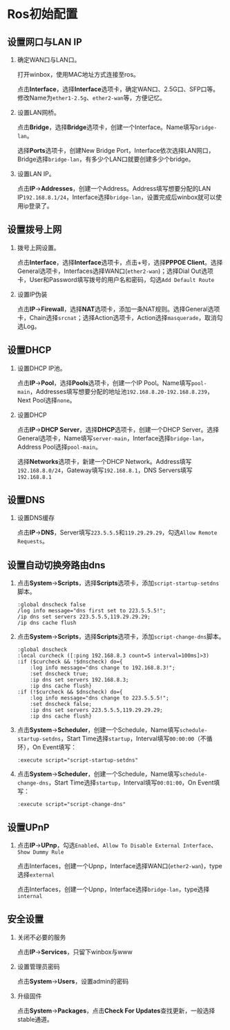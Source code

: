 # Ros初始配置

## 设置网口与LAN IP

1. 确定WAN口与LAN口。

    打开winbox，使用MAC地址方式连接至ros。

    点击**Interface**，选择**Interface**选项卡，确定WAN口、2.5G口、SFP口等。修改Name为```ether1-2.5g```、```ether2-wan```等，方便记忆。

2. 设置LAN网桥。

    点击**Bridge**，选择**Bridge**选项卡，创建一个Interface。Name填写```bridge-lan```。

    选择**Ports**选项卡，创建New Bridge Port，Interface依次选择LAN网口，Bridge选择```bridge-lan```，有多少个LAN口就要创建多少个bridge。

3. 设置LAN IP。

    点击**IP**->**Addresses**，创建一个Address。Address填写想要分配的LAN IP```192.168.8.1/24```，Interface选择```bridge-lan```，设置完成后winbox就可以使用ip登录了。

## 设置拨号上网

1. 拨号上网设置。

    点击**Interface**，选择**Interface**选项卡，点击+号，选择**PPPOE Client**。选择General选项卡，Interfaces选择WAN口(```ether2-wan```)；选择Dial Out选项卡，User和Password填写拨号的用户名和密码，勾选```Add Default Route```

2. 设置IP伪装

    点击**IP**->**Firewall**，选择**NAT**选项卡，添加一条NAT规则。选择General选项卡，Chain选择```srcnat```；选择Action选项卡，Action选择```masquerade```，取消勾选Log。

## 设置DHCP

1. 设置DHCP IP池。

    点击**IP**->**Pool**，选择**Pools**选项卡，创建一个IP Pool。Name填写```pool-main```，Addresses填写想要分配的地址池```192.168.8.20-192.168.8.239```，Next Pool选择```none```。

2. 设置DHCP

    点击**IP**->**DHCP Server**，选择**DHCP**选项卡，创建一个DHCP Server。选择General选项卡，Name填写```server-main```，Interface选择```bridge-lan```，Address Pool选择```pool-main```。

    选择**Networks**选项卡，新建一个DHCP Network。Address填写```192.168.8.0/24```，Gateway填写```192.168.8.1```，DNS Servers填写```192.168.8.1```

## 设置DNS

1. 设置DNS缓存

    点击**IP**->**DNS**，Server填写```223.5.5.5```和```119.29.29.29```，勾选```Allow Remote Requests```。

## 设置自动切换旁路由dns

1. 点击**System**->**Scripts**，选择**Scripts**选项卡，添加```script-startup-setdns```脚本。

    ```ros
    :global dnscheck false
    /log info message="dns first set to 223.5.5.5!";
    /ip dns set servers 223.5.5.5,119.29.29.29;
    /ip dns cache flush
    ```

2. 点击**System**->**Scripts**，选择**Scripts**选项卡，添加``script-change-dns``脚本。

    ```ros
    :global dnscheck
    :local curcheck ([:ping 192.168.8.3 count=5 interval=100ms]>3)
    :if ($curcheck && !$dnscheck) do={
        :log info message="dns change to 192.168.8.3!";
        :set dnscheck true;
        :ip dns set servers 192.168.8.3;
        :ip dns cache flush}
    :if (!$curcheck && $dnscheck) do={
        :log info message="dns change to 223.5.5.5!";
        :set dnscheck false;
        :ip dns set servers 223.5.5.5,119.29.29.29;
        :ip dns cache flush}
    ```

3. 点击**System**->**Scheduler**，创建一个Schedule，Name填写```schedule-startup-setdns```，Start Time选择``startup``，Interval填写```00:00:00```（不循环），On Event填写：

    ```ros
    :execute script="script-startup-setdns"
    ```

4. 点击**System**->**Scheduler**，创建一个Schedule，Name填写```schedule-change-dns```，Start Time选择``startup``，Interval填写```00:01:00```，On Event填写：

    ```ros
    :execute script="script-change-dns"
    ```

## 设置UPnP

1. 点击**IP**->**UPnp**，勾选```Enabled```、```Allow To Disable External Interface```、```Show Dummy Rule```

    点击Interfaces，创建一个Upnp，Interface选择WAN口(```ether2-wan```)，type选择```external```

    点击Interfaces，创建一个Upnp，Interface选择```bridge-lan```，type选择```internal```

## 安全设置

1. 关闭不必要的服务

    点击**IP**->**Services**，只留下winbox与www

2. 设置管理员密码

    点击**System**->**Users**，设置admin的密码

3. 升级固件

    点击**System**->**Packages**，点击**Check For Updates**查找更新，一般选择stable通道。
